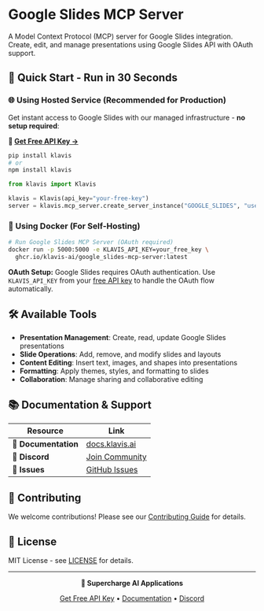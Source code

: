 # Google Slides MCP Server

A Model Context Protocol (MCP) server for Google Slides integration. Create, edit, and manage presentations using Google Slides API with OAuth support.

## 🚀 Quick Start - Run in 30 Seconds

### 🌐 Using Hosted Service (Recommended for Production)

Get instant access to Google Slides with our managed infrastructure - **no setup required**:

**🔗 [Get Free API Key →](https://www.klavis.ai/home/api-keys)**

```bash
pip install klavis
# or
npm install klavis
```

```python
from klavis import Klavis

klavis = Klavis(api_key="your-free-key")
server = klavis.mcp_server.create_server_instance("GOOGLE_SLIDES", "user123")
```

### 🐳 Using Docker (For Self-Hosting)

```bash
# Run Google Slides MCP Server (OAuth required)
docker run -p 5000:5000 -e KLAVIS_API_KEY=your_free_key \
  ghcr.io/klavis-ai/google_slides-mcp-server:latest
```

**OAuth Setup:** Google Slides requires OAuth authentication. Use `KLAVIS_API_KEY` from your [free API key](https://www.klavis.ai/home/api-keys) to handle the OAuth flow automatically.

## 🛠️ Available Tools

- **Presentation Management**: Create, read, update Google Slides presentations
- **Slide Operations**: Add, remove, and modify slides and layouts
- **Content Editing**: Insert text, images, and shapes into presentations
- **Formatting**: Apply themes, styles, and formatting to slides
- **Collaboration**: Manage sharing and collaborative editing

## 📚 Documentation & Support

| Resource | Link |
|----------|------|
| **📖 Documentation** | [docs.klavis.ai](https://docs.klavis.ai) |
| **💬 Discord** | [Join Community](https://discord.gg/p7TuTEcssn) |
| **🐛 Issues** | [GitHub Issues](https://github.com/klavis-ai/klavis/issues) |

## 🤝 Contributing

We welcome contributions! Please see our [Contributing Guide](../../CONTRIBUTING.md) for details.

## 📜 License

MIT License - see [LICENSE](../../LICENSE) for details.

---

<div align="center">
  <p><strong>🚀 Supercharge AI Applications </strong></p>
  <p>
    <a href="https://www.klavis.ai">Get Free API Key</a> •
    <a href="https://docs.klavis.ai">Documentation</a> •
    <a href="https://discord.gg/p7TuTEcssn">Discord</a>
  </p>
</div>